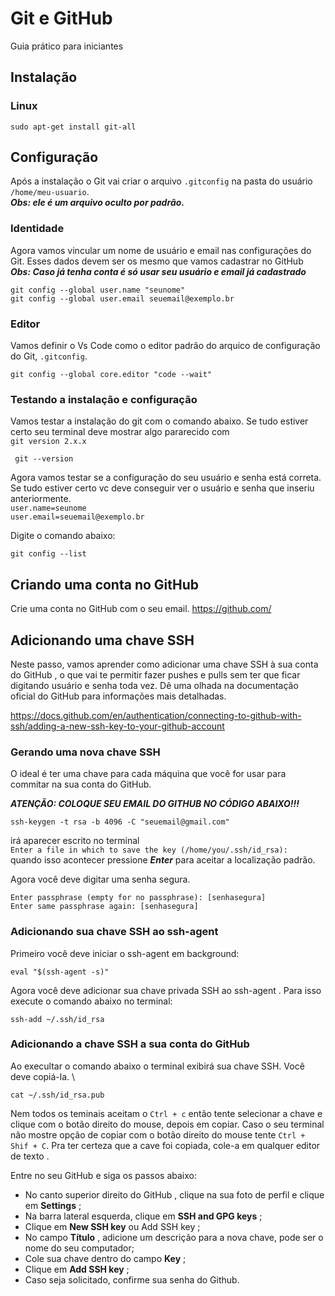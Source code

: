 # Git e GitHub

Guia prático para iniciantes

## Instalação

### Linux

```
sudo apt-get install git-all
```
## Configuração

Após a instalação o Git vai criar o arquivo `.gitconfig` na pasta do usuário `/home/meu-usuario`.\
_**Obs: ele é um arquivo oculto por padrão.**_

### Identidade

Agora vamos vincular um nome de usuário e email nas configurações do Git. Esses dados devem ser os mesmo que vamos cadastrar no GitHub\
_**Obs: Caso já tenha conta é só usar seu usuário e email já cadastrado**_

```
git config --global user.name "seunome"
git config --global user.email seuemail@exemplo.br
```

### Editor

Vamos definir o Vs Code como o editor padrão do arquico de configuração do Git, `.gitconfig`.

```
git config --global core.editor "code --wait"
```

### Testando a instalação e configuração

Vamos testar a instalação do git com o comando abaixo. Se tudo estiver certo seu terminal deve mostrar algo pararecido com\
`git version 2.x.x`

```
 git --version
```

Agora vamos testar se a configuração do seu usuário e senha está correta. Se tudo estiver certo vc deve conseguir ver o usuário e senha que inseriu anteriormente.\
`user.name=seunome`\
`user.email=seuemail@exemplo.br`

Digite o comando abaixo:
```
git config --list
```

## Criando uma conta no GitHub
Crie uma conta no GitHub com o seu email. https://github.com/

## Adicionando uma chave SSH

Neste passo, vamos aprender como adicionar uma chave SSH à sua conta do GitHub , o que vai te permitir fazer pushes e pulls sem ter que ficar digitando usuário e senha toda vez.
Dê uma olhada na documentação oficial do GitHub para informações mais detalhadas.

https://docs.github.com/en/authentication/connecting-to-github-with-ssh/adding-a-new-ssh-key-to-your-github-account

### Gerando uma nova chave SSH

O ideal é ter uma chave para cada máquina que você for usar para commitar na sua conta do GitHub.

_**ATENÇÃO: COLOQUE SEU EMAIL DO GITHUB NO CÓDIGO ABAIXO!!!**_

```
ssh-keygen -t rsa -b 4096 -C "seuemail@gmail.com"
```

irá aparecer escrito no terminal\
`Enter a file in which to save the key (/home/you/.ssh/id_rsa):` \
quando isso acontecer pressione _**Enter**_ para aceitar a localização padrão.

Agora você deve digitar uma senha segura.

```
Enter passphrase (empty for no passphrase): [senhasegura]
Enter same passphrase again: [senhasegura]
```

### Adicionando sua chave SSH ao ssh-agent

Primeiro você deve iniciar o ssh-agent em background:

```
eval "$(ssh-agent -s)"
```
Agora você deve adicionar sua chave privada SSH ao ssh-agent . Para isso execute o comando abaixo no terminal:

```
ssh-add ~/.ssh/id_rsa
```

### Adicionando a chave SSH a sua conta do GitHub

Ao execultar o comando abaixo o terminal exibirá sua chave SSH. Você deve copiá-la. \

```
cat ~/.ssh/id_rsa.pub
```
Nem todos os teminais aceitam o `Ctrl + c` então tente selecionar a chave e clique com o botão direito do mouse, depois em copiar. Caso o seu terminal não mostre  opção de copiar com o botão direito do mouse tente `Ctrl + Shif + C`. Pra ter certeza que a cave foi copiada, cole-a em qualquer editor de texto .

Entre no seu GitHub e siga os passos abaixo:
- No canto superior direito do GitHub , clique na sua foto de perfil e clique em **Settings** ;
- Na barra lateral esquerda, clique em **SSH and GPG keys** ;
- Clique em **New SSH key** ou Add SSH key ;
- No campo **Título** , adicione um descrição para a nova chave, pode ser o nome do seu computador;
- Cole sua chave dentro do campo **Key** ;
- Clique em **Add SSH key** ;
- Caso seja solicitado, confirme sua senha do Github.
